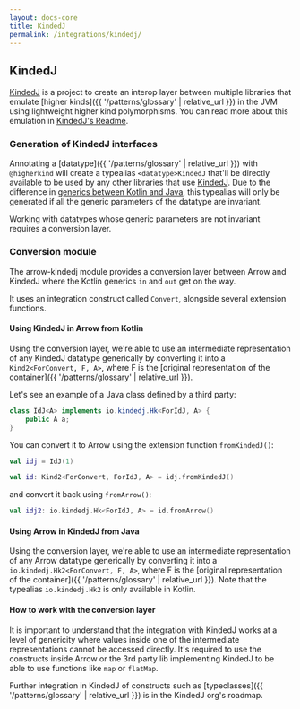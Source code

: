 ```yaml
---
layout: docs-core
title: KindedJ
permalink: /integrations/kindedj/
---
```


## KindedJ

[KindedJ](https://github.com/KindedJ/KindedJ/) is a project to create an interop layer between multiple libraries that emulate [higher kinds]({{ '/patterns/glossary' | relative_url }}) in the JVM
using lightweight higher kind polymorphisms. You can read more about this emulation in [KindedJ's Readme](https://github.com/KindedJ/KindedJ/blob/master/README.md).

### Generation of KindedJ interfaces

Annotating a [datatype]({{ '/patterns/glossary' | relative_url }}) with `@higherkind` will create a typealias `<datatype>KindedJ` that'll be directly available to be used by any other libraries that use [KindedJ](https://github.com/KindedJ/KindedJ/).
Due to the difference in [generics between Kotlin and Java](https://kotlinlang.org/docs/reference/generics.html), this typealias will only be generated if all the generic parameters of the datatype are invariant.

Working with datatypes whose generic parameters are not invariant requires a conversion layer.

### Conversion module

The arrow-kindedj module provides a conversion layer between Arrow and KindedJ where the Kotlin generics `in` and `out` get on the way.

It uses an integration construct called `Convert`, alongside several extension functions.

#### Using KindedJ in Arrow from Kotlin

Using the conversion layer, we're able to use an intermediate representation of any KindedJ datatype generically by converting it into a `Kind2<ForConvert, F, A>`,
where F is the [original representation of the container]({{ '/patterns/glossary' | relative_url }}).

Let's see an example of a Java class defined by a third party:

```java
class IdJ<A> implements io.kindedj.Hk<ForIdJ, A> {
    public A a;
}
```

You can convert it to Arrow using the extension function `fromKindedJ()`:

```kotlin
val idj = IdJ(1)

val id: Kind2<ForConvert, ForIdJ, A> = idj.fromKindedJ()
```

and convert it back using `fromArrow()`:

```kotlin
val idj2: io.kindedj.Hk<ForIdJ, A> = id.fromArrow()
```

#### Using Arrow in KindedJ from Java

Using the conversion layer, we're able to use an intermediate representation of any Arrow datatype generically by converting it into a `io.kindedj.Hk2<ForConvert, F, A>`,
where F is the [original representation of the container]({{ '/patterns/glossary' | relative_url }}). Note that the typealias `io.kindedj.Hk2` is only available in Kotlin.

#### How to work with the conversion layer

It is important to understand that the integration with KindedJ works at a level of genericity where values inside one of the intermediate representations cannot be accessed directly.
It's required to use the constructs inside Arrow or the 3rd party lib implementing KindedJ to be able to use functions like `map` or `flatMap`.

Further integration in KindedJ of constructs such as [typeclasses]({{ '/patterns/glossary' | relative_url }}) is in the KindedJ org's roadmap.

